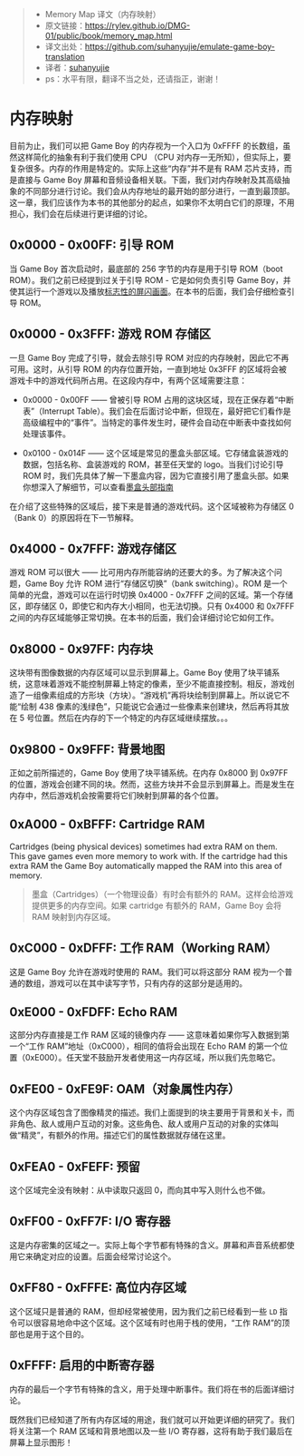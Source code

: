 >* Memory Map 译文（内存映射）
>* 原文链接：https://rylev.github.io/DMG-01/public/book/memory_map.html
>* 译文出处：https://github.com/suhanyujie/emulate-game-boy-translation
>* 译者：[suhanyujie](https://github.com/suhanyujie)
>* ps：水平有限，翻译不当之处，还请指正，谢谢！

# 内存映射

目前为止，我们可以把 Game Boy 的内存视为一个入口为 0xFFFF 的长数组，虽然这样简化的抽象有利于我们使用 CPU （CPU 对内存一无所知），但实际上，要复杂很多。内存的作用是特定的。实际上这些“内存”并不是有 RAM 芯片支持，而是直接与 Game Boy 屏幕和音频设备相关联。下面，我们对内存映射及其高级抽象的不同部分进行讨论。我们会从内存地址的最开始的部分进行，一直到最顶部。这一章，我们应该作为本书的其他部分的起点，如果你不太明白它们的原理，不用担心，我们会在后续进行更详细的讨论。

## 0x0000 - 0x00FF: 引导 ROM

当 Game Boy 首次启动时，最底部的 256 字节的内存是用于引导 ROM（boot ROM）。我们之前已经提到过关于引导 ROM - 它是如何负责引导 Game Boy，并使其运行一个游戏以及播放[标志性的屏闪画面](https://www.youtube.com/watch?v=ClJWTR_lCL4)。在本书的后面，我们会仔细检查引导 ROM。

## 0x0000 - 0x3FFF: 游戏 ROM 存储区

一旦 Game Boy 完成了引导，就会去除引导 ROM 对应的内存映射，因此它不再可用。这时，从引导 ROM 的内存位置开始，一直到地址 0x3FFF 的区域将会被游戏卡中的游戏代码所占用。在这段内存中，有两个区域需要注意：

* 0x0000 - 0x00FF —— 曾被引导 ROM 占用的这块区域，现在正保存着“中断表”（Interrupt Table）。我们会在后面讨论中断，但现在，最好把它们看作是高级编程中的“事件”。当特定的事件发生时，硬件会自动在中断表中查找如何处理该事件。

* 0x0100 - 0x014F —— 这个区域是常见的墨盒头部区域。它存储盒装游戏的数据，包括名称、盒装游戏的 ROM，甚至任天堂的 logo。当我们讨论引导 ROM 时，我们先具体了解一下墨盒内容，因为它直接引用了墨盒头部。如果你想深入了解细节，可以查看[墨盒头部指南](https://rylev.github.io/DMG-01/public/book/appendix/cartridge_header.html)

在介绍了这些特殊的区域后，接下来是普通的游戏代码。这个区域被称为存储区 0（Bank 0）的原因将在下一节解释。

## 0x4000 - 0x7FFF: 游戏存储区
游戏 ROM 可以很大 —— 比可用内存所能容纳的还要大的多。为了解决这个问题，Game Boy 允许 ROM 进行“存储区切换”（bank switching）。ROM 是一个简单的光盘，游戏可以在运行时切换 0x4000 - 0x7FFF 之间的区域。第一个存储区，即存储区 0，即使它和内存大小相同，也无法切换。只有 0x4000 和 0x7FFF 之间的内存区域能够正常切换。在本书的后面，我们会详细讨论它如何工作。

## 0x8000 - 0x97FF: 内存块
这块带有图像数据的内存区域可以显示到屏幕上。Game Boy 使用了块平铺系统，这意味着游戏不能控制屏幕上特定的像素，至少不能直接控制。相反，游戏创造了一组像素组成的方形块（方块）。“游戏机”再将块绘制到屏幕上。所以说它不能“绘制 438 像素的浅绿色”，只能说它会通过一些像素来创建块，然后再将其放在 5 号位置。然后在内存的下一个特定的内存区域继续摆放。。。

## 0x9800 - 0x9FFF: 背景地图
正如之前所描述的，Game Boy 使用了块平铺系统。在内存 0x8000 到 0x97FF 的位置，游戏会创建不同的块。然而，这些方块并不会显示到屏幕上。而是发生在内存中，然后游戏机会按需要将它们映射到屏幕的各个位置。

## 0xA000 - 0xBFFF: Cartridge RAM
Cartridges (being physical devices) sometimes had extra RAM on them. This gave games even more memory to work with. If the cartridge had this extra RAM the Game Boy automatically mapped the RAM into this area of memory.
>墨盒（Cartridges）（一个物理设备）有时会有额外的 RAM。这样会给游戏提供更多的内存空间。如果 cartridge 有额外的 RAM，Game Boy 会将 RAM 映射到内存区域。

## 0xC000 - 0xDFFF: 工作 RAM（Working RAM）
这是 Game Boy 允许在游戏时使用的 RAM。我们可以将这部分 RAM 视为一个普通的数组，游戏可以在其中读写字节，只有内存的这部分是适用的。

## 0xE000 - 0xFDFF: Echo RAM
这部分内存直接是工作 RAM 区域的镜像内存 —— 这意味着如果你写入数据到第一个“工作 RAM”地址（0xC000），相同的值将会出现在 Echo RAM 的第一个位置（0xE000）。任天堂不鼓励开发者使用这一内存区域，所以我们先忽略它。

## 0xFE00 - 0xFE9F: OAM（对象属性内存）
这个内存区域包含了图像精灵的描述。我们上面提到的块主要用于背景和关卡，而非角色、敌人或用户互动的对象。这些角色、敌人或用户互动的对象的实体叫做“精灵”，有额外的作用。描述它们的属性数据就存储在这里。

## 0xFEA0 - 0xFEFF: 预留
这个区域完全没有映射：从中读取只返回 0，而向其中写入则什么也不做。

## 0xFF00 - 0xFF7F: I/O 寄存器
这是内存密集的区域之一。实际上每个字节都有特殊的含义。屏幕和声音系统都使用它来确定对应的设置。后面会经常讨论这个。

## 0xFF80 - 0xFFFE: 高位内存区域
这个区域只是普通的 RAM，但却经常被使用，因为我们之前已经看到一些 `LD` 指令可以很容易地命中这个区域。这个区域有时也用于栈的使用，“工作 RAM”的顶部也是用于这个目的。

## 0xFFFF: 启用的中断寄存器
内存的最后一个字节有特殊的含义，用于处理中断事件。我们将在书的后面详细讨论。

既然我们已经知道了所有内存区域的用途，我们就可以开始更详细的研究了。我们将关注第一个 RAM 区域和背景地图以及一些 I/O 寄存器，这将有助于我们最后在屏幕上显示图形！
